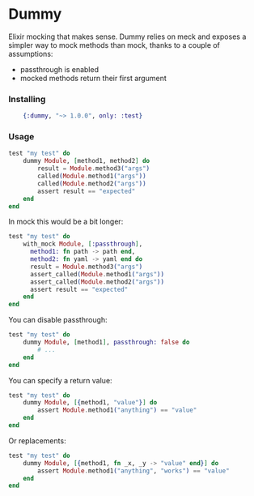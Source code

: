 # Dummy

Elixir mocking that makes sense. Dummy relies on meck and exposes a simpler way
to mock methods than mock, thanks to a couple of assumptions:

- passthrough is enabled
- mocked methods return their first argument


### Installing

```elixir
    {:dummy, "~> 1.0.0", only: :test}
```

### Usage

```elixir
test "my test" do
    dummy Module, [method1, method2] do
        result = Module.method3("args")
        called(Module.method1("args"))
        called(Module.method2("args"))
        assert result == "expected"
    end
end
```

In mock this would be a bit longer:

```elixir
test "my test" do
    with_mock Module, [:passthrough],
      method1: fn path -> path end,
      method2: fn yaml -> yaml end do
      result = Module.method3("args")
      assert_called(Module.method1("args"))
      assert_called(Module.method2("args"))
      assert result == "expected"
    end
end
```

You can disable passthrough:

```elixir
test "my test" do
    dummy Module, [method1], passthrough: false do
        # ...
    end
end
```

You can specify a return value:

```elixir
test "my test" do
    dummy Module, [{method1, "value"}] do
        assert Module.method1("anything") == "value"
    end
end
```

Or replacements:

```elixir
test "my test" do
    dummy Module, [{method1, fn _x, _y -> "value" end}] do
        assert Module.method1("anything", "works") == "value"
    end
end
```

